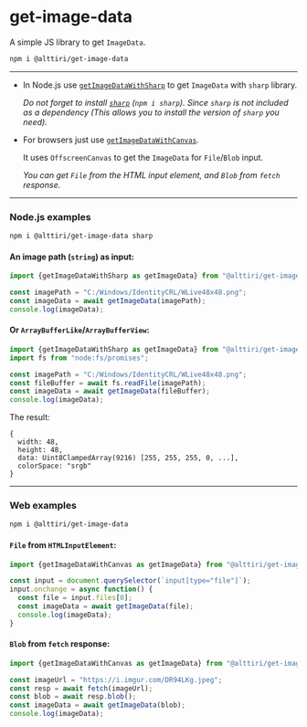 # get-image-data

A simple JS library to get `ImageData`.

```bash
npm i @alttiri/get-image-data
```

---

- In Node.js use [`getImageDataWithSharp`](https://github.com/AlttiRi/get-image-data/blob/master/src/get-with-sharp.ts) to get `ImageData` with `sharp` library. 

  _Do not forget to install [`sharp`](https://www.npmjs.com/package/sharp) (`npm i sharp`).
  Since `sharp` is not included as a dependency (This allows you to install the version of `sharp` you need)._


- For browsers just use [`getImageDataWithCanvas`](https://github.com/AlttiRi/get-image-data/blob/master/src/get-with-canvas.ts). 
    
  It uses `OffscreenCanvas` to get the `ImageData` for `File`/`Blob` input.

  _You can get `File` from the HTML input element, and `Blob` from `fetch` response._

---

### Node.js examples

```bash
npm i @alttiri/get-image-data sharp
```

#### An image path (`string`) as input:
```ts
import {getImageDataWithSharp as getImageData} from "@alttiri/get-image-data";

const imagePath = "C:/Windows/IdentityCRL/WLive48x48.png";
const imageData = await getImageData(imagePath);
console.log(imageData);
```

#### Or `ArrayBufferLike`/`ArrayBufferView`:
```ts
import {getImageDataWithSharp as getImageData} from "@alttiri/get-image-data";
import fs from "node:fs/promises";

const imagePath = "C:/Windows/IdentityCRL/WLive48x48.png";
const fileBuffer = await fs.readFile(imagePath);
const imageData = await getImageData(fileBuffer);
console.log(imageData);
```

The result:
```
{
  width: 48,
  height: 48,
  data: Uint8ClampedArray(9216) [255, 255, 255, 0, ...],
  colorSpace: "srgb"
}
```
---

### Web examples

```bash
npm i @alttiri/get-image-data
```

#### `File` from `HTMLInputElement`:

```js
import {getImageDataWithCanvas as getImageData} from "@alttiri/get-image-data";

const input = document.querySelector(`input[type="file"]`);
input.onchange = async function() {
  const file = input.files[0];
  const imageData = await getImageData(file);
  console.log(imageData);
}
```

#### `Blob` from `fetch` response:

```ts
import {getImageDataWithCanvas as getImageData} from "@alttiri/get-image-data";

const imageUrl = "https://i.imgur.com/DR94LKg.jpeg";
const resp = await fetch(imageUrl);
const blob = await resp.blob();
const imageData = await getImageData(blob);
console.log(imageData);
```
